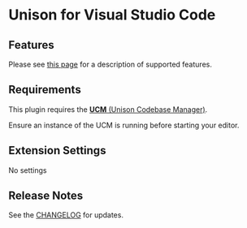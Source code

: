 # Unison for Visual Studio Code

## Features

Please see [this page](https://github.com/unisonweb/unison/blob/trunk/docs/language-server.markdown) for a description of supported features.

## Requirements

This plugin requires the [**UCM** (Unison Codebase Manager)](https://github.com/unisonweb/unison).

Ensure an instance of the UCM is running before starting your editor.

## Extension Settings

No settings

## Release Notes

See the [CHANGELOG](./CHANGELOG.md) for updates.
